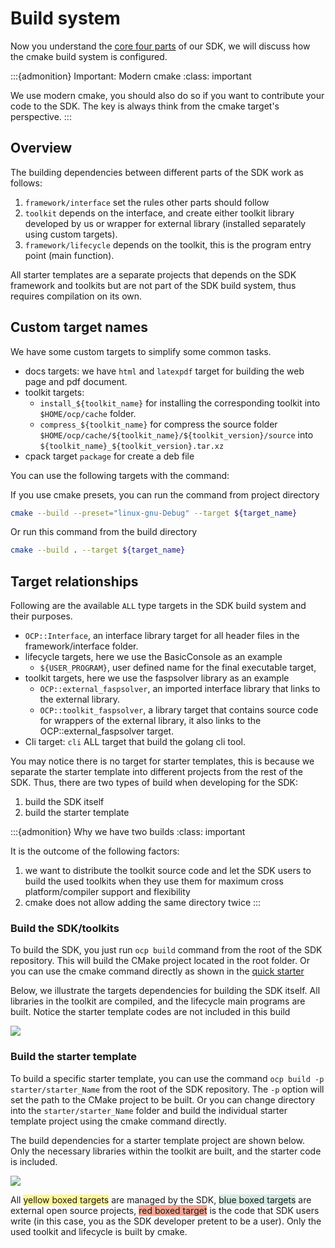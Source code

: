 # Build system

Now you understand the [core four parts](folders/#core-folders) of our SDK, we will discuss how the cmake build system is configured.

:::{admonition} Important: Modern cmake
:class: important

We use modern cmake, you should also do so if you want to contribute your code to the SDK. The key is always think from the cmake target's perspective.
:::

## Overview

The building dependencies between different parts of the SDK work as follows:
1. `framework/interface` set the rules other parts should follow
2. `toolkit` depends on the interface, and create either toolkit library developed by us or wrapper for external library (installed separately using custom targets).
3. `framework/lifecycle` depends on the toolkit, this is the program entry point (main function).

All starter templates are a separate projects that depends on the SDK framework and toolkits but are not part of the SDK build system, thus requires compilation on its own.


## Custom target names

We have some custom targets to simplify some common tasks. 

- docs targets: we have `html` and `latexpdf` target for building the web page and pdf document. 
- toolkit targets: 
    - `install_${toolkit_name}` for installing the corresponding toolkit into `$HOME/ocp/cache` folder.
    - `compress_${toolkit_name}` for compress the source folder `$HOME/ocp/cache/${toolkit_name}/${toolkit_version}/source` into `${toolkit_name}_${toolkit_version}.tar.xz`
- cpack target `package` for create a deb file

You can use the following targets with the command:

If you use cmake presets, you can run the command from project directory
```sh
cmake --build --preset="linux-gnu-Debug" --target ${target_name}
```

Or run this command from the build directory
```sh
cmake --build . --target ${target_name}
```

## Target relationships

Following are the available `ALL` type targets in the SDK build system and their purposes.

- `OCP::Interface`, an interface library target for all header files in the framework/interface folder.
- lifecycle targets, here we use the BasicConsole as an example
    - `${USER_PROGRAM}`, user defined name for the final executable target,
- toolkit targets, here we use the faspsolver library as an example
    - `OCP::external_faspsolver`, an imported interface library that links to the external library.
    - `OCP::toolkit_faspsolver`, a library target that contains source code for wrappers of the external library, it also links to the OCP::external_faspsolver target.
- Cli target: `cli` ALL target that build the golang cli tool.

You may notice there is no target for starter templates, this is because we separate the starter template into different projects from the rest of the SDK. Thus, there are two types of build when developing for the SDK:
1. build the SDK itself
2. build the starter template

:::{admonition} Why we have two builds
:class: important

It is the outcome of the following factors:
1. we want to distribute the toolkit source code and let the SDK users to build the used toolkits when they use them for maximum cross platform/compiler support and flexibility
2. cmake does not allow adding the same directory twice
:::

### Build the SDK/toolkits
To build the SDK, you just run `ocp build` command from the root of the SDK repository. This will build the CMake project located in the root folder. Or you can use the cmake command directly as shown in the [quick starter](https://sdk.opencax.plus/dev/quick_starter.html#step-2-build-the-sdk)

Below, we illustrate the targets dependencies for building the SDK itself. All libraries in the toolkit are compiled, and the lifecycle main programs are built. Notice the starter template codes are not included in this build

[![](https://mermaid.ink/img/pako:eNqtlNtu2zAMhl9F0HaZpmi8A6IBA-IlGwZsaJF2V3FRKDK1aJUlQ5bRBUHefXRt5SDDuVquGPLnT32U7R0VNgfKqNT2RWy48-QhzQzBn9C8quYgiRXla0yk0pq9kVJ-nE4_RSL468EZrjtR_h7WcBOL6gpccEn4h-m7ToATlMF-yQVcXX321upn5dtaVa9_O15uiHS8gBfrnsnqawgf-_2rjH4PcZaZ2y93jB0T9JExFoD-Q3NDxMsS-34oCWIrdNP3dvfrfrF8ulveflvOfu6HGrVaY-O8Loptu5rmLi6IcTXdvDYNJo921G2OoO1DG44I1_o1XxHugKxrpT3OaBtz5UB4Zc3h1sM93qwW4UZLZ_-gisyag4U6ngXPeFAfVnnsPxzhenYdsmGn4f_T7By3de0ojqYhceoZrLpa7HROM-nTpMM0kx7N5GRyOkyTXqCZxDRnnjFNeokm6dOMx-NhnqTHk5zMxtZhIixeYEpipsg3puq5nTzHmaEjWoAruMrxe7RrShn1GyjwlWAY5iB53Ty7mdmjtC5z7mGRK28dZZLrCkaU197eb42gzLsagmiuOL4eRafa_wMCyrf6?type=png)](https://mermaid.live/edit#pako:eNqtlNtu2zAMhl9F0HaZpmi8A6IBA-IlGwZsaJF2V3FRKDK1aJUlQ5bRBUHefXRt5SDDuVquGPLnT32U7R0VNgfKqNT2RWy48-QhzQzBn9C8quYgiRXla0yk0pq9kVJ-nE4_RSL468EZrjtR_h7WcBOL6gpccEn4h-m7ToATlMF-yQVcXX321upn5dtaVa9_O15uiHS8gBfrnsnqawgf-_2rjH4PcZaZ2y93jB0T9JExFoD-Q3NDxMsS-34oCWIrdNP3dvfrfrF8ulveflvOfu6HGrVaY-O8Loptu5rmLi6IcTXdvDYNJo921G2OoO1DG44I1_o1XxHugKxrpT3OaBtz5UB4Zc3h1sM93qwW4UZLZ_-gisyag4U6ngXPeFAfVnnsPxzhenYdsmGn4f_T7By3de0ojqYhceoZrLpa7HROM-nTpMM0kx7N5GRyOkyTXqCZxDRnnjFNeokm6dOMx-NhnqTHk5zMxtZhIixeYEpipsg3puq5nTzHmaEjWoAruMrxe7RrShn1GyjwlWAY5iB53Ty7mdmjtC5z7mGRK28dZZLrCkaU197eb42gzLsagmiuOL4eRafa_wMCyrf6)

### Build the starter template
To build a specific starter template, you can use the command `ocp build -p starter/starter_Name` from the root of the SDK repository. The `-p` option will set the path to the CMake project to be built. Or you can change directory into the `starter/starter_Name` folder and build the individual starter template project using the cmake command directly.

The build dependencies for a starter template project are shown below. Only the necessary libraries within the toolkit are built, and the starter code is included.

[![](https://mermaid.ink/img/pako:eNqtVMtu2zAQ_BWC7dFBYPcFs0AAqXGDAi0S2O7JNAJaXNZsKFKgKKSG4X_PKiL9kJOcqtNqObM7w11pSwsngTKqjHss1sIHMs-5JfgURtT1NSjiiuo5Jkobw94ppb6Mx197IPgXwFthIkh-ghUM-6CmBp-qfBCfxx8jADtoi3wlCri4uArOmQcdurO6Wf3xoloT5UUJj84_kMX3FC7P-QtOf6SYc3v77Y6xQ4IuGWPJ0H8gt45EVSHvp1ZQbArT8t5vf88m0_u76e3NNPu1e4kIVvb8RdcEa827cECcNRtSg4EigHxG1FisI0rtMa2d3U8szWC4mKRpVN79RRTJWgXpHK8YxezR-2s48PcSLrPLlE33kd7vs1NfXdXoYniqaHSuKH9d0ehM0ehIUf66ovwNRYeiSeKxy1QqnvW99bknevrc_M15RxRqqwN-buB7axCzZDHrguVh0YxeYd-YJwHKyohwtG_zbHozmcd1awm91rEGto5ryy23dEBL8KXQEv8C2xbIaVhDievOMJSgRGMCp9zuENpUEltOpA7OU6aEqWFARRPcbGMLyoJvIIGutUBHZUTtngD7vYiF?type=png)](https://mermaid.live/edit#pako:eNqtVMtu2zAQ_BWC7dFBYPcFs0AAqXGDAi0S2O7JNAJaXNZsKFKgKKSG4X_PKiL9kJOcqtNqObM7w11pSwsngTKqjHss1sIHMs-5JfgURtT1NSjiiuo5Jkobw94ppb6Mx197IPgXwFthIkh-ghUM-6CmBp-qfBCfxx8jADtoi3wlCri4uArOmQcdurO6Wf3xoloT5UUJj84_kMX3FC7P-QtOf6SYc3v77Y6xQ4IuGWPJ0H8gt45EVSHvp1ZQbArT8t5vf88m0_u76e3NNPu1e4kIVvb8RdcEa827cECcNRtSg4EigHxG1FisI0rtMa2d3U8szWC4mKRpVN79RRTJWgXpHK8YxezR-2s48PcSLrPLlE33kd7vs1NfXdXoYniqaHSuKH9d0ehM0ehIUf66ovwNRYeiSeKxy1QqnvW99bknevrc_M15RxRqqwN-buB7axCzZDHrguVh0YxeYd-YJwHKyohwtG_zbHozmcd1awm91rEGto5ryy23dEBL8KXQEv8C2xbIaVhDievOMJSgRGMCp9zuENpUEltOpA7OU6aEqWFARRPcbGMLyoJvIIGutUBHZUTtngD7vYiF)

All <span style="background-color:#fff799">yellow boxed targets</span> are managed by the SDK, <span style="background-color:#d5ebe1">blue boxed targets</span> are external open source projects, <span style="background-color:#f3a694">red boxed target</span> is the code that SDK users write (in this case, you as the SDK developer pretent to be a user). Only the used toolkit and lifecycle is built by cmake.
